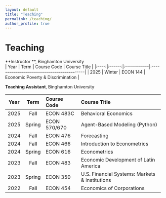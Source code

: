 ```yaml
---
layout: default
title: "Teaching"
permalink: /teaching/
author_profile: true
---
```


# Teaching
**Instructor **, Binghamton University  
| Year | Term   | Course Code | Course Title                                |
|:----:|:------:|:------------|:--------------------------------------------|
| 2025 | Winter | ECON 144    | Economic Poverty & Discrimination           |

**Teaching Assistant**, Binghamton University  
<!-- At Binghamton University, I have served as Teaching Assistant for the following courses: -->
| Year | Term   | Course Code | Course Title                                   |
|:----:|:------:|:------------|:-----------------------------------------------|
| 2025 | Fall   | ECON 483C   | Behavioral Economics                           |
| 2025 | Spring | ECON 570/670| Agent-Based Modeling (Python)                  |
| 2024 | Fall   | ECON 476    | Forecasting                                    |
| 2024 | Fall   | ECON 466    | Introduction to Econometrics                   |
| 2024 | Spring | ECON 616    | Econometrics                                   |
| 2023 | Fall   | ECON 483    | Economic Development of Latin America          |
| 2023 | Spring | ECON 350    | U.S. Financial Systems: Markets & Institutions |
| 2022 | Fall   | ECON 454    | Economics of Corporations                      |
